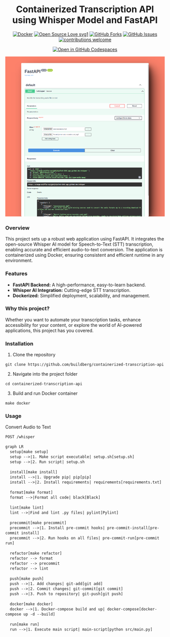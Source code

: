 <div align="center">

# Containerized Transcription API using Whisper Model and FastAPI

[![Docker](https://github.com/buildberg/containerized-transcription-api/actions/workflows/docker-publish.yml/badge.svg)](https://github.com/buildberg/containerized-transcription-api/actions/workflows/docker-publish.yml)
[![Open Source Love svg1](https://badges.frapsoft.com/os/v1/open-source.svg?v=103)](#)
[![GitHub Forks](https://img.shields.io/github/forks/buildberg/containerized-transcription-api.svg?style=social&label=Fork&maxAge=2592000)](https://github.com/buildberg/containerized-transcription-api/fork)
[![GitHub Issues](https://img.shields.io/github/issues/buildberg/containerized-transcription-api.svg?style=flat&label=Issues&maxAge=2592000)](https://github.com/buildberg/containerized-transcription-api/issues)
[![contributions welcome](https://img.shields.io/badge/contributions-welcome-brightgreen.svg?style=flat&label=Contributions&colorA=red&colorB=black	)](#)

[![Open in GitHub Codespaces](https://github.com/codespaces/badge.svg)](https://codespaces.new/concaption/containerized-transcription-api)

</div>

![](screenshot.png)
### Overview
This project sets up a robust web application using FastAPI. It integrates the open-source Whisper AI model for Speech-to-Text (STT) transcription, enabling accurate and efficient audio-to-text conversion. The application is containerized using Docker, ensuring consistent and efficient runtime in any environment.
### Features
* **FastAPI Backend:** A high-performance, easy-to-learn backend.
* **Whisper AI Integration:** Cutting-edge STT transcription.
* **Dockerized:** Simplified deployment, scalability, and management.
### Why this project?
Whether you want to automate your transcription tasks, enhance accessibility for your content, or explore the world of AI-powered applications, this project has you covered.
### Installation
1. Clone the repository
```
git clone https://github.com/buildberg/containerized-transcription-api
```
2. Navigate into the project folder
```
cd containerized-transcription-api
```
3. Build and run Docker container
```
make docker
```

### Usage
Convert Audio to Text
```bash
POST /whisper
```

```mermaid
graph LR
  setup[make setup]
  setup -->|1. Make script executable| setup.sh[setup.sh]
  setup -->|2. Run script| setup.sh

  install[make install]
  install -->|1. Upgrade pip| pip[pip]
  install -->|2. Install requirements| requirements[requirements.txt]

  format[make format]
  format -->|Format all code| black[Black]

  lint[make lint]
  lint -->|Find and lint .py files| pylint[Pylint]

  precommit[make precommit]
  precommit -->|1. Install pre-commit hooks| pre-commit-install[pre-commit install]
  precommit -->|2. Run hooks on all files| pre-commit-run[pre-commit run]

  refactor[make refactor]
  refactor --> format
  refactor --> precommit
  refactor --> lint

  push[make push]
  push -->|1. Add changes| git-add[git add]
  push -->|2. Commit changes| git-commit[git commit]
  push -->|3. Push to repository| git-push[git push]

  docker[make docker]
  docker -->|1. Docker-compose build and up| docker-compose[docker-compose up -d --build]

  run[make run]
  run -->|1. Execute main script| main-script[python src/main.py]

```
